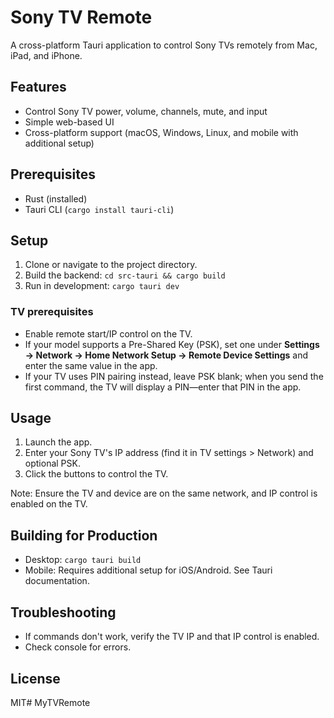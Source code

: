 # Sony TV Remote

A cross-platform Tauri application to control Sony TVs remotely from Mac, iPad, and iPhone.

## Features

- Control Sony TV power, volume, channels, mute, and input
- Simple web-based UI
- Cross-platform support (macOS, Windows, Linux, and mobile with additional setup)

## Prerequisites

- Rust (installed)
- Tauri CLI (`cargo install tauri-cli`)

## Setup

1. Clone or navigate to the project directory.
2. Build the backend: `cd src-tauri && cargo build`
3. Run in development: `cargo tauri dev`

### TV prerequisites

- Enable remote start/IP control on the TV.
- If your model supports a Pre-Shared Key (PSK), set one under **Settings → Network → Home Network Setup → Remote Device Settings** and enter the same value in the app.
- If your TV uses PIN pairing instead, leave PSK blank; when you send the first command, the TV will display a PIN—enter that PIN in the app.

## Usage

1. Launch the app.
2. Enter your Sony TV's IP address (find it in TV settings &gt; Network) and optional PSK.
3. Click the buttons to control the TV.

Note: Ensure the TV and device are on the same network, and IP control is enabled on the TV.

## Building for Production

- Desktop: `cargo tauri build`
- Mobile: Requires additional setup for iOS/Android. See Tauri documentation.

## Troubleshooting

- If commands don't work, verify the TV IP and that IP control is enabled.
- Check console for errors.

## License

MIT# MyTVRemote
